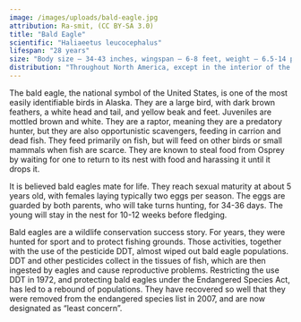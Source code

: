 ```yaml
---
image: /images/uploads/bald-eagle.jpg
attribution: Ra-smit, (CC BY-SA 3.0)
title: "Bald Eagle"
scientific: "Haliaeetus leucocephalus"
lifespan: "28 years"
size: "Body size – 34-43 inches, wingspan – 6-8 feet, weight – 6.5-14 pounds"
distribution: "Throughout North America, except in the interior of the lower 48"
---
```


The bald eagle, the national symbol of the United States, is one of the most easily identifiable birds in Alaska. They are a large bird, with dark brown feathers, a white head and tail, and yellow beak and feet. Juveniles are mottled brown and white. They are a raptor, meaning they are a predatory hunter, but they are also opportunistic scavengers, feeding in carrion and dead fish. They feed primarily on fish, but will feed on other birds or small mammals when fish are scarce. They are known to steal food from Osprey by waiting for one to return to its nest with food and harassing it until it drops it.

It is believed bald eagles mate for life. They reach sexual maturity at about 5 years old, with females laying typically two eggs per season. The eggs are guarded by both parents, who will take turns hunting, for 34-36 days. The young will stay in the nest for 10-12 weeks before fledging.

Bald eagles are a wildlife conservation success story. For years, they were hunted for sport and to protect fishing grounds. Those activities, together with the use of the pesticide DDT, almost wiped out bald eagle populations. DDT and other pesticides collect in the tissues of fish, which are then ingested by eagles and cause reproductive problems. Restricting the use DDT in 1972, and protecting bald eagles under the Endangered Species Act, has led to a rebound of populations. They have recovered so well that they were removed from the endangered species list in 2007, and are now designated as “least concern”.
